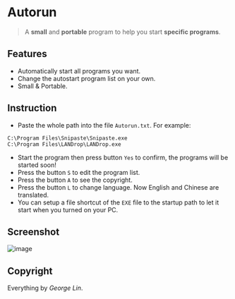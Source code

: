 # Autorun
> A **small** and **portable** program to help you start **specific programs**. 
## Features
- Automatically start all programs you want. 
- Change the autostart program list on your own. 
- Small & Portable. 
## Instruction
- Paste the whole path into the file `Autorun.txt`. For example: 
```
C:\Program Files\Snipaste\Snipaste.exe
C:\Program Files\LANDrop\LANDrop.exe
```
- Start the program then press button `Yes` to confirm, the programs will be started soon! 
- Press the button `S` to edit the program list. 
- Press the button `A` to see the copyright. 
- Press the button `L` to change language. Now English and Chinese are translated. 
- You can setup a file shortcut of the `EXE` file to the startup path to let it start when you turned on your PC. 
## Screenshot
![image](https://user-images.githubusercontent.com/86717650/168565193-a8f80175-d7aa-4962-bbb8-218da2f210d9.png)
## Copyright
Everything by *George Lin*. 
